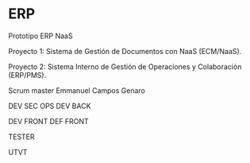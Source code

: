 # ERP
Prototipo ERP NaaS 

Proyecto 1: Sistema de Gestión de Documentos con NaaS (ECM/NaaS).

Proyecto 2: Sistema Interno de Gestión de Operaciones y Colaboración (ERP/PMS).


Scrum master Emmanuel Campos Genaro

DEV SEC OPS 
DEV BACK

DEV FRONT
DEF FRONT

TESTER

UTVT